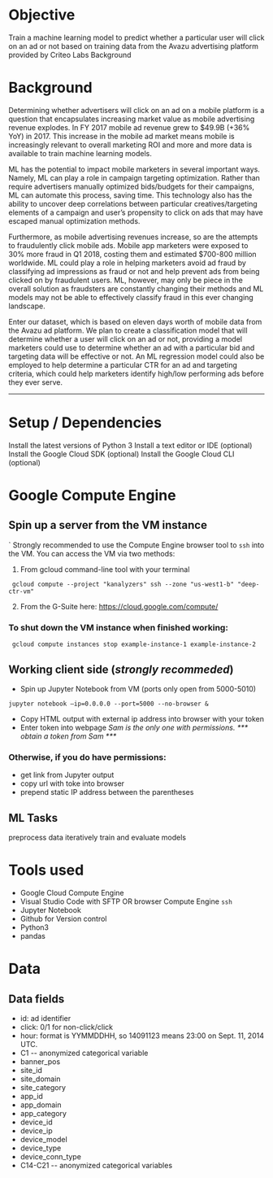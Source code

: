 # Objective
Train a machine learning model to predict whether a particular user will click on an ad or not based on training data from the Avazu advertising platform provided by Criteo Labs 
Background

# Background
Determining whether advertisers will click on an ad on a mobile platform is a question that encapsulates increasing market value as mobile advertising revenue explodes. In FY 2017 mobile ad revenue grew to $49.9B (+36% YoY) in 2017. This increase in the mobile ad market means mobile is increasingly relevant to overall marketing ROI and more and more data is available to train machine learning models. 

ML has the potential to impact mobile marketers in several important ways. Namely, ML can play a role in campaign targeting optimization. Rather than require advertisers manually optimized bids/budgets for their campaigns, ML can automate this process, saving time.  This technology also has the ability to uncover deep correlations between particular creatives/targeting elements of a campaign and user’s propensity to click on ads that may have escaped manual optimization methods.

Furthermore, as mobile advertising revenues increase, so are the attempts to fraudulently click  mobile ads. Mobile app marketers were exposed to 30% more fraud in Q1 2018, costing them and estimated $700-800 million worldwide. ML could play a role in helping marketers avoid ad fraud by classifying ad impressions as fraud or not and help prevent ads from being clicked on by fraudulent users. ML, however, may only be piece in the overall solution as fraudsters are constantly changing their methods and ML models may not be able to effectively classify fraud in this ever changing landscape. 

Enter our dataset, which is based on eleven days worth of mobile data from the Avazu ad platform. We plan to create a classification model that will determine whether a user will click on an ad or not,  providing a model marketers could use to determine whether an ad with a particular bid and targeting data will be effective or not. An ML regression model could also be employed to help determine a particular CTR for an ad and targeting criteria, which could help marketers identify high/low performing ads before they ever serve.

--------------------------------------

# Setup / Dependencies
Install the latest versions of Python 3
Install a text editor or IDE (optional)
Install the Google Cloud SDK (optional)
Install the Google Cloud CLI (optional)


# Google Compute Engine 
## Spin up a server from the VM instance
`
Strongly recommended to use the Compute Engine browser tool to ```ssh``` into the VM. You can access the VM via two methods:

1) From gcloud command-line tool with your terminal
```
 gcloud compute --project "kanalyzers" ssh --zone "us-west1-b" "deep-ctr-vm"
```
2) From the G-Suite here: https://cloud.google.com/compute/
 
### To shut down the VM instance when finished working:
```
 gcloud compute instances stop example-instance-1 example-instance-2
```
## Working client side (_strongly recommeded_)

-  Spin up Jupyter Notebook from VM (ports only open from 5000-5010)

```
jupyter notebook —ip=0.0.0.0 --port=5000 --no-browser &
```

-  Copy HTML output with external ip address into browser with your token
-  Enter token into webpage _Sam is the only one with permissions. *** obtain a token from Sam ***_ 


### Otherwise, if you do have permissions:
-  get link from Jupyter output 
-  copy url with toke into browser 
-  prepend static IP address between the parentheses


## ML Tasks 
preprocess data
iteratively train and evaluate models

# Tools used
* Google Cloud Compute Engine
* Visual Studio Code with SFTP OR browser Compute Engine ```ssh```
* Jupyter Notebook
* Github for Version control
* Python3
* pandas

# Data

## Data fields
 - id: ad identifier
 - click: 0/1 for non-click/click
 - hour: format is YYMMDDHH, so 14091123 means 23:00 on Sept. 11, 2014 UTC.
 - C1 -- anonymized categorical variable
 - banner_pos
 - site_id
 - site_domain
 - site_category
 - app_id
 - app_domain
 - app_category
 - device_id
 - device_ip
 - device_model
 - device_type
 - device_conn_type
 - C14-C21 -- anonymized categorical variables

